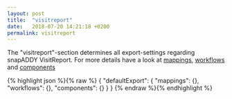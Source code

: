 ```yaml
---
layout: post
title:  "visitreport"
date:   2018-07-20 14:21:18 +0200
permalink: visitreport
---
```


The "visitreport"-section determines all export-settings regarding snapADDY VisitReport.
For more details have a look at [mappings](), [workflows]() and [components]()

{% highlight json %}{% raw %}
{
      "defaultExport": {
            "mappings": {},
            "workflows": {},
            "components": {}
        }
  }
{% endraw %}{% endhighlight %}

